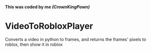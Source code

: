 **This was coded by me *(CrownKingPown)***

# VideoToRobloxPlayer
Converts a video in python to frames, and returns the frames' pixels to roblox, then show it in roblox
